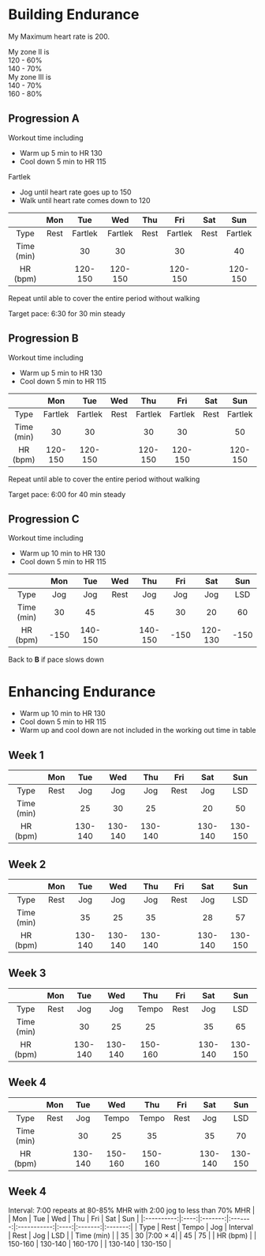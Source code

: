 # Building Endurance
My Maximum heart rate is 200.

My zone II is  
120 - 60%  
140 - 70%  
My zone III is  
140 - 70%  
160 - 80%

## Progression A

Workout time including
- Warm up 5 min to HR 130
- Cool down 5 min to HR 115

Fartlek
- Jog until heart rate goes up to 150
- Walk until heart rate comes down to 120

|            |  Mon |   Tue   |   Wed   | Thu  |   Fri   | Sat  |   Sun   |
|:----------:|:----:|:-------:|:-------:|:----:|:-------:|:----:|:-------:|
| Type       | Rest | Fartlek | Fartlek | Rest | Fartlek | Rest | Fartlek |
| Time (min) |      | 30      | 30      |      | 30      |      | 40      |
| HR (bpm)   |      | 120-150 | 120-150 |      | 120-150 |      | 120-150 |

Repeat until able to cover the entire period without walking

Target pace: 6:30 for 30 min steady

## Progression B

Workout time including
- Warm up 5 min to HR 130
- Cool down 5 min to HR 115

|            |   Mon   |   Tue   | Wed  |   Thu   |   Fri   | Sat  |   Sun   |
|:----------:|:-------:|:-------:|:----:|:-------:|:-------:|:----:|:-------:|
| Type       | Fartlek | Fartlek | Rest | Fartlek | Fartlek | Rest | Fartlek |
| Time (min) | 30      | 30      |      | 30      | 30      |      | 50      |
| HR (bpm)   | 120-150 | 120-150 |      | 120-150 | 120-150 |      | 120-150 |

Repeat until able to cover the entire period without walking

Target pace: 6:00 for 40 min steady

## Progression C

Workout time including
- Warm up 10 min to HR 130
- Cool down 5 min to HR 115

|            |   Mon   |   Tue   |  Wed |   Thu   |   Fri   |   Sat   |   Sun   |
|:----------:|:-------:|:-------:|:----:|:-------:|:-------:|:-------:|:-------:|
| Type       |   Jog   |   Jog   | Rest |   Jog   |   Jog   |   Jog   | LSD     |
| Time (min) | 30      | 45      |      | 45      | 30      | 20      | 60      |
| HR (bpm)   | -150    | 140-150 |      | 140-150 | -150    | 120-130 | -150    |

Back to **B** if pace slows down


# Enhancing Endurance
- Warm up 10 min to HR 130
- Cool down 5 min to HR 115
- Warm up and cool down are not included in the working out time in table

## Week 1
|            |  Mon |   Tue   |   Wed   |   Thu   | Fri  |   Sat   |   Sun   |
|:----------:|:----:|:-------:|:-------:|:-------:|:----:|:-------:|:-------:|
| Type       | Rest |   Jog   |   Jog   |   Jog   | Rest |   Jog   | LSD     |
| Time (min) |      | 25      | 30      | 25      |      | 20      | 50      |
| HR (bpm)   |      | 130-140 | 130-140 | 130-140 |      | 130-140 | 130-150 |

## Week 2
|            |  Mon |   Tue   |   Wed   |   Thu   | Fri  |   Sat   |   Sun   |
|:----------:|:----:|:-------:|:-------:|:-------:|:----:|:-------:|:-------:|
| Type       | Rest |   Jog   |   Jog   |   Jog   | Rest |   Jog   | LSD     |
| Time (min) |      | 35      | 25      | 35      |      | 28      | 57      |
| HR (bpm)   |      | 130-140 | 130-140 | 130-140 |      | 130-140 | 130-150 |

## Week 3
|            |  Mon |   Tue   |   Wed   |   Thu   | Fri  |   Sat   |   Sun   |
|:----------:|:----:|:-------:|:-------:|:-------:|:----:|:-------:|:-------:|
| Type       | Rest |   Jog   |   Jog   | Tempo   | Rest |   Jog   | LSD     |
| Time (min) |      | 30      | 25      | 25      |      | 35      | 65      |
| HR (bpm)   |      | 130-140 | 130-140 | 150-160 |      | 130-140 | 130-150 |

## Week 4
|            |  Mon |   Tue   |   Wed   |   Thu   | Fri  |   Sat   |   Sun   |
|:----------:|:----:|:-------:|:-------:|:-------:|:----:|:-------:|:-------:|
| Type       | Rest |   Jog   |  Tempo  | Tempo   | Rest |   Jog   | LSD     |
| Time (min) |      | 30      | 25      | 35      |      | 35      | 70      |
| HR (bpm)   |      | 130-140 | 150-160 | 150-160 |      | 130-140 | 130-150 |

## Week 4
Interval: 7:00 repeats at 80-85% MHR with 2:00 jog to less than 70% MHR
|            |  Mon |   Tue   |   Wed   |     Thu     | Fri  |   Sat   |   Sun   |
|:----------:|:----:|:-------:|:-------:|:-----------:|:----:|:-------:|:-------:|
| Type       | Rest | Tempo   |   Jog   |   Interval  | Rest |   Jog   | LSD     |
| Time (min) |      | 35      | 30      |7:00 $\times$ 4|      | 45      | 75      |
| HR (bpm)   |      | 150-160 | 130-140 |   160-170   |      | 130-140 | 130-150 |
